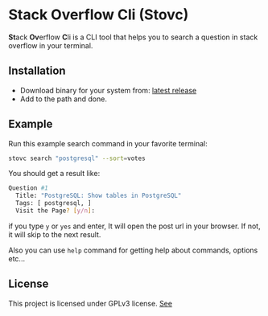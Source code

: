 # Stack Overflow Cli (Stovc)
**St**ack **Ov**erflow **C**li is a CLI tool that helps you to search a question in stack overflow in your terminal.

## Installation
- Download binary for your system from: [latest release](https://github.com/5elenay/stack-overflow-cli/releases/latest)
- Add to the path and done.

## Example
Run this example search command in your favorite terminal:
```bash
stovc search "postgresql" --sort=votes
```

You should get a result like:
```bash
Question #1
  Title: "PostgreSQL: Show tables in PostgreSQL"
  Tags: [ postgresql, ]
  Visit the Page? [y/n]:
```

if you type `y` or `yes` and enter, It will open the post url in your browser. If not, it will skip to the next result.

Also you can use `help` command for getting help about commands, options etc...

## License
This project is licensed under GPLv3 license. [See](https://raw.githubusercontent.com/5elenay/stack-overflow-cli/main/LICENSE)